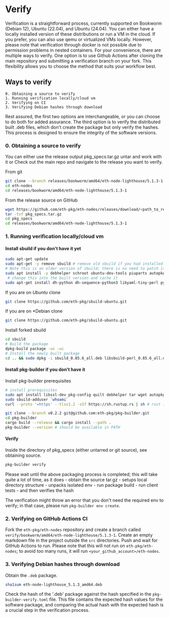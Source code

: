 # Verify

Verification is a straightforward process, currently supported on Bookworm (Debian 12), Ubuntu (22.04), and Ubuntu (24.04). You can either have a locally installed version of these distributions or run a VM in the cloud. If you prefer, you can also use qemu or virtualized VMs locally. However, please note that verification through docker is not possible due to permission problems in nested containers. 
For your convenience, there are multiple ways to verify. One option is to use Github Actions after cloning the main repository and submitting a verification branch on your fork. This flexibility allows you to choose the method that suits your workflow best.


## Ways to verify 

    0. Obtaining a source to verify
    1. Running verification locally/cloud vm
    2. Verifying on CI
    3. Verifying Debian hashes through download

Rest assured, the first two options are interchangeable, or you can choose to do both for added assurance. The third option is to verify the distributed built .deb files, which don't create the package but only verify the hashes. This process is designed to ensure the integrity of the software versions.

### 0. Obtaining a source to verify 

You can either use the release output pkg_specs.tar.gz untar and work with it or 
Check out the main repo and navigate to the release you want to verify. 

From git 

```bash
git clone --branch releases/bookworm/amd64/eth-node-lighthouse/5.1.3-1 git@github.com:eth-pkg/eth-nodes.git 
cd eth-nodes
cd releases/bookworm/amd64/eth-node-lighthouse/5.1.3-1 
```

From the release source on GitHub 

```bash
wget https://github.com/eth-pkg/eth-nodes/releases/download/<path_to_release>/pkg_specs.tar.gz
tar -tvf pkg_specs.tar.gz
cd pkg_specs
cd releases/bookworm/amd64/eth-node-lighthouse/5.1.3-1 
```

### 1. Running verification locally/cloud vm


#### Install sbuild if you don't have it yet
```bash 
sudo apt-get update
sudo apt-get -y remove sbuild # remove old sbuild if you had installed it
# Note this is an older version of sbuild; there is no need to patch it yet
sudo apt install -y debhelper schroot ubuntu-dev-tools piuparts autopkgtest vmdb2 qemu-system-x86 pkg-config libssl-dev uidmap lifeless-df-perl libmime-lite-perl
 # change this into the built version and cache it
sudo apt-get install dh-python dh-sequence-python3 libyaml-tiny-perl python3-all            
```

If you are on *Ubuntu* clone 

```bash
git clone https://github.com/eth-pkg/sbuild-ubuntu.git
```

If you are on *Debian clone 

```bash 
git clone https://github.com/eth-pkg/sbuild-ubuntu.git
```

Install forked sbuild
```bash
cd sbuild 
# Build the package
dpkg-build package -us -uc  
# Install the newly built package 
cd .. && sudo dpkg -i sbuild_0.85.6_all.deb libsbuild-perl_0.85.6_all.deb            
```

#### Install pkg-builder if you don't have it
Install pkg-builder prerequisites

```bash
# install prerequisites
sudo apt install libssl-dev pkg-config quilt debhelper tar wget autopkgtest vmdb2 qemu-system-x86 git-lfs
sudo sbuild-adduser `whoami`
curl --proto '=https' --tlsv1.2 -sSf https://sh.rustup.rs | sh # rust if you don't have it
```

```bash 
git clone --branch v0.2.2 git@github.com:eth-pkg/pkg-builder.git
cd pkg-builder 
cargo build --release && cargo install --path .
pkg-builder --version # should be available in PATH
```


#### Verify 

Inside the directory of pkg_specs (either untarred or git source), see obtaining source.

```bash 
pkg-builder verify
```

Please wait until the above packaging process is completed; this will take quite a lot of time, as it does 
    - obtain the source tar.gz
    - setups local directory structure
    - unpacks isolated env
    - run package build
    - run client tests
    - and then verifies the hash    

The verification might throw an error that you don't need the required env to verify; in that case, please
run `pkg-builder env create`.

### 2. Verifying on GitHub Actions CI

Fork the `eth-pkg/eth-nodes` repository and create a branch called `verify/bookworm/amd64/eth-node-lighthouse/5.1.3-1`. Create an empty markdown file in the project outside the `src` directories. Push and wait for GitHub Actions to run.
Please note that this will not run on `eth-pkg/eth-nodes`; to avoid too many runs, it will run `<your_github_account>/eth-nodes`.

### 3. Verifying Debian hashes through download

Obtain the `.deb` package. 

```bash 
sha1sum eth-node-lighthouse_5.1.3_amd64.deb 
```

Check the hash of the '.deb' package against the hash specified in the `pkg-builder-verify.toml` file. This file contains the expected hash values for the software package, and comparing the actual hash with the expected hash is a crucial step in the verification process.